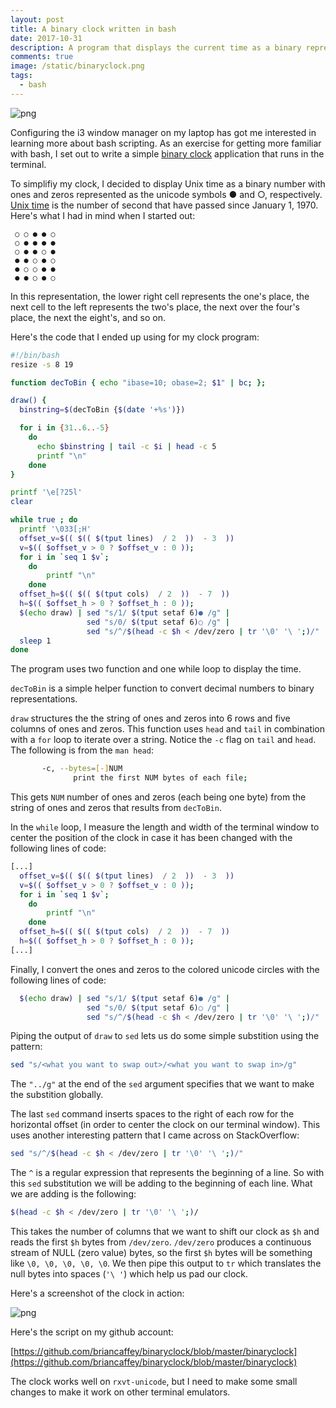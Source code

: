 ```yaml
---
layout: post
title: A binary clock written in bash
date: 2017-10-31
description: A program that displays the current time as a binary representation
comments: true
image: /static/binaryclock.png
tags:
  - bash
---
```


![png](/static/binaryclock.png)

Configuring the i3 window manager on my laptop has got me interested in learning more about bash scripting. As an exercise for getting more familiar with bash, I set out to write a simple [binary clock](https://en.wikipedia.org/wiki/Binary_clock) application that runs in the terminal.

To simplifiy my clock, I decided to display Unix time as a binary number with ones and zeros represented as the unicode symbols ● and ○, respectively. [Unix time](https://en.wikipedia.org/wiki/Unix_time) is the number of second that have passed since January 1, 1970. Here's what I had in mind when I started out:

```
 ○ ○ ● ● ○
 ○ ● ● ● ●
 ○ ● ● ○ ●
 ● ● ○ ● ○
 ● ○ ○ ● ●
 ● ● ○ ● ○
```

In this representation, the lower right cell represents the one's place, the next cell to the left represents the two's place, the next over the four's place, the next the eight's, and so on.

Here's the code that I ended up using for my clock program:

```bash
#!/bin/bash
resize -s 8 19

function decToBin { echo "ibase=10; obase=2; $1" | bc; };

draw() {
  binstring=$(decToBin {$(date '+%s')})

  for i in {31..6..-5}
    do
      echo $binstring | tail -c $i | head -c 5
      printf "\n"
    done
}

printf '\e[?25l'
clear

while true ; do
  printf '\033[;H'
  offset_v=$(( $(( $(tput lines)  / 2  ))  - 3  ))
  v=$(( $offset_v > 0 ? $offset_v : 0 ));
  for i in `seq 1 $v`;
    do
        printf "\n"
    done
  offset_h=$(( $(( $(tput cols)  / 2  ))  - 7  ))
  h=$(( $offset_h > 0 ? $offset_h : 0 ));
  $(echo draw) | sed "s/1/ $(tput setaf 6)● /g" |
                 sed "s/0/ $(tput setaf 6)○ /g" |
                 sed "s/^/$(head -c $h < /dev/zero | tr '\0' '\ ';)/"
  sleep 1
done
```

The program uses two function and one while loop to display the time.

`decToBin` is a simple helper function to convert decimal numbers to binary representations.

`draw` structures the the string of ones and zeros into 6 rows and five columns of ones and zeros. This function uses `head` and `tail` in combination with a `for` loop to iterate over a string. Notice the `-c` flag on `tail` and `head`. The following is from the `man head`:

```bash
       -c, --bytes=[-]NUM
              print the first NUM bytes of each file;
```

This gets `NUM` number of ones and zeros (each being one byte) from the string of ones and zeros that results from `decToBin`.

In the `while` loop, I measure the length and width of the terminal window to center the position of the clock in case it has been changed with the following lines of code:

```bash
[...]
  offset_v=$(( $(( $(tput lines)  / 2  ))  - 3  ))
  v=$(( $offset_v > 0 ? $offset_v : 0 ));
  for i in `seq 1 $v`;
    do
        printf "\n"
    done
  offset_h=$(( $(( $(tput cols)  / 2  ))  - 7  ))
  h=$(( $offset_h > 0 ? $offset_h : 0 ));
[...]
```

Finally, I convert the ones and zeros to the colored unicode circles with the following lines of code:

```bash
  $(echo draw) | sed "s/1/ $(tput setaf 6)● /g" |
                 sed "s/0/ $(tput setaf 6)○ /g" |
                 sed "s/^/$(head -c $h < /dev/zero | tr '\0' '\ ';)/"
```

Piping the output of `draw` to `sed` lets us do some simple substition using the pattern:

```bash
sed "s/<what you want to swap out>/<what you want to swap in>/g"
```

The `"../g"` at the end of the `sed` argument specifies that we want to make the substition globally.

The last `sed` command inserts spaces to the right of each row for the horizontal offset (in order to center the clock on our terminal window). This uses another interesting pattern that I came across on StackOverflow:

```bash
sed "s/^/$(head -c $h < /dev/zero | tr '\0' '\ ';)/"
```

The `^` is a regular expression that represents the beginning of a line. So with this `sed` substitution we will be adding to the beginning of each line. What we are adding is the following:

```bash
$(head -c $h < /dev/zero | tr '\0' '\ ';)/
```

This takes the number of columns that we want to shift our clock as `$h` and reads the first `$h` bytes from `/dev/zero`. `/dev/zero` produces a continuous stream of NULL (zero value) bytes, so the first `$h` bytes will be something like `\0, \0, \0, \0, \0`. We then pipe this output to `tr` which translates the null bytes into spaces (`'\ '`) which help us pad our clock.

Here's a screenshot of the clock in action:

![png](/static/binaryclock.png)

Here's the script on my github account:

[https://github.com/briancaffey/binaryclock/blob/master/binaryclock](https://github.com/briancaffey/binaryclock/blob/master/binaryclock)

The clock works well on `rxvt-unicode`, but I need to make some small changes to make it work on other terminal emulators.
